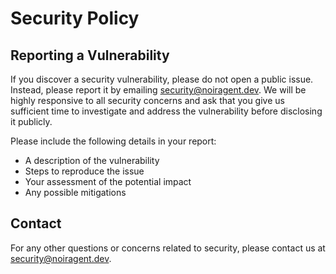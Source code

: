# Security Policy

## Reporting a Vulnerability

If you discover a security vulnerability, please do not open a public issue. Instead, please report it by emailing security@noiragent.dev. We will be highly responsive to all security concerns and ask that you give us sufficient time to investigate and address the vulnerability before disclosing it publicly.

Please include the following details in your report:

- A description of the vulnerability
- Steps to reproduce the issue
- Your assessment of the potential impact
- Any possible mitigations

## Contact

For any other questions or concerns related to security, please contact us at security@noiragent.dev.
